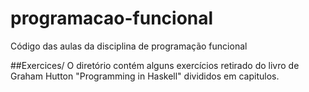 # programacao-funcional
Código das aulas da disciplina de programação funcional

##Exercices/
O diretório contém alguns exercícios retirado do livro de Graham Hutton "Programming in Haskell" divididos em capitulos.
